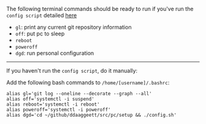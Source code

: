 The following terminal commands should be ready to run if you've run the `config script` detailed [here](./index.md)

- `gl`: print any current git repository information
- `off`: put pc to sleep
- `reboot`
- `poweroff`
- `dgd`: run personal configuration
___

If you haven't run the `config script`, do it manually:

Add the following bash commands to `/home/[username]/.bashrc`:

```
alias gl='git log --oneline --decorate --graph --all'
alias off='systemctl -i suspend'
alias reboot='systemctl -i reboot'
alias poweroff='systemctl -i poweroff'
alias dgd='cd ~/github/ddaaggeett/src/pc/setup && ./config.sh'
```
